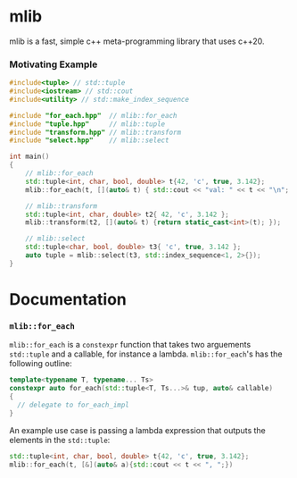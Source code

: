 # mlib

mlib is a fast, simple c++ meta-programming library that uses c++20.

### Motivating Example

```C++
#include<tuple> // std::tuple
#include<iostream> // std::cout
#include<utility> // std::make_index_sequence

#include "for_each.hpp"  // mlib::for_each
#include "tuple.hpp"     // mlib::tuple
#include "transform.hpp" // mlib::transform
#include "select.hpp"    // mlib::select

int main()
{
	// mlib::for_each
	std::tuple<int, char, bool, double> t{42, 'c', true, 3.142};
	mlib::for_each(t, [](auto& t) { std::cout << "val: " << t << "\n"; });

	// mlib::transform
	std::tuple<int, char, double> t2{ 42, 'c', 3.142 };
	mlib::transform(t2, [](auto& t) {return static_cast<int>(t); });

	// mlib::select
	std::tuple<char, bool, double> t3{ 'c', true, 3.142 };
	auto tuple = mlib::select(t3, std::index_sequence<1, 2>{});
}
```
# Documentation

### `mlib::for_each`

`mlib::for_each` is a `constexpr` function that takes two arguements `std::tuple` and a callable, for instance a lambda. `mlib::for_each`'s has the following outline:
```C++
template<typename T, typename... Ts>
constexpr auto for_each(std::tuple<T, Ts...>& tup, auto& callable)
{
  // delegate to for_each_impl
}
```
An example use case is passing a lambda expression that outputs the elements in the `std::tuple`:

```C++
std::tuple<int, char, bool, double> t{42, 'c', true, 3.142};
mlib::for_each(t, [&](auto& a){std::cout << t << ", ";})
```

